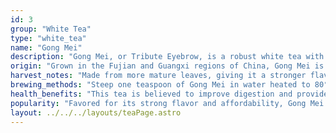 ```yaml
---
id: 3
group: "White Tea"
type: "white_tea"
name: "Gong Mei"
description: "Gong Mei, or Tribute Eyebrow, is a robust white tea with a fruity and slightly woody flavor."
origin: "Grown in the Fujian and Guangxi regions of China, Gong Mei is one of the more affordable white teas."
harvest_notes: "Made from more mature leaves, giving it a stronger flavor compared to Bai Hao Yin Zhen or Bai Mu Dan."
brewing_methods: "Steep one teaspoon of Gong Mei in water heated to 80°C-85°C (176°F-185°F) for 2-3 minutes for a fruity, robust infusion."
health_benefits: "This tea is believed to improve digestion and provide a gentle boost of energy."
popularity: "Favored for its strong flavor and affordability, Gong Mei is a common choice for everyday white tea drinkers."
layout: ../../../layouts/teaPage.astro
---
```

